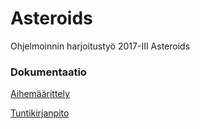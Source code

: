 # Asteroids
Ohjelmoinnin harjoitustyö 2017-III Asteroids

### Dokumentaatio
[Aihemäärittely](/Dokumentaatio/Aihemaarittely.md)

[Tuntikirjanpito](/Dokumentaatio/Tuntikirjanpito.md)